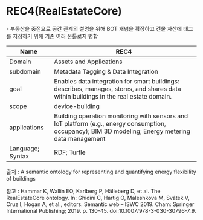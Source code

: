 # REC4(RealEstateCore)

&#45; 부동산을 중점으로 공간 관계의 설명을 위해 BOT 개념을 확장하고 건물 자산에 태그를 지정하기 위해 기존 여러 온톨로지 병합

| Name             | REC4                                                                                                                                                |
| ---------------- | --------------------------------------------------------------------------------------------------------------------------------------------------- |
| Domain           | Assets and Applications                                                                                                                             |
| subdomain        | Metadata Tagging & Data Integration                                                                                                                 |
| goal             | Enables data integration for smart buildings: describes, manages, stores, and shares data within buildings in the real estate domain.               |
| scope            | device-building                                                                                                                                     |
| applications     | Building operation monitoring with sensors and IoT platform (e.g., energy consumption, occupancy); BIM 3D modeling; Energy metering data management |
| Language; Syntax | RDF; Turtle                                                                                                                                         |

출처 :  A semantic ontology for representing and quantifying energy flexibility of buildings

참고 : Hammar K, Wallin EO, Karlberg P, Hälleberg D, et al. The RealEstateCore ontology. In: Ghidini C, Hartig O, Maleshkova M, Svátek V, Cruz I, Hogan A, et al., editors. Semantic web – ISWC 2019. Cham: Springer International Publishing; 2019. p. 130–45. doi:10.1007/978-3-030-30796-7_9.